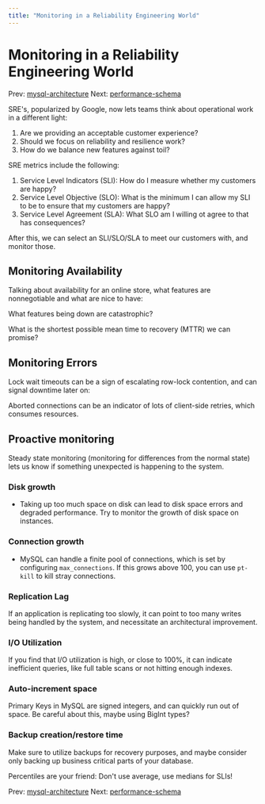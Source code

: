 ```yaml
---
title: "Monitoring in a Reliability Engineering World"
---
```


# Monitoring in a Reliability Engineering World

Prev: [mysql-architecture](mysql-architecture.md)
Next: [performance-schema](performance-schema.md)

SRE's, popularized by Google, now lets teams think about operational
work in a different light:

1. Are we providing an acceptable customer experience?
2. Should we focus on reliability and resilience work?
3. How do we balance new features against toil?

SRE metrics include the following:

1. Service Level Indicators (SLI): How do I measure whether my customers
   are happy?
2. Service Level Objective (SLO): What is the minimum I can allow my SLI
   to be to ensure that my customers are happy?
3. Service Level Agreement (SLA): What SLO am I willing ot agree to that
   has consequences?

After this, we can select an SLI/SLO/SLA to meet our customers with, and
monitor those.

## Monitoring Availability

Talking about availability for an online store, what features are
nonnegotiable and what are nice to have:

What features being down are catastrophic?

What is the shortest possible mean time to recovery (MTTR) we can
promise?

## Monitoring Errors

Lock wait timeouts can be a sign of escalating row-lock contention, and
can signal downtime later on:

Aborted connections can be an indicator of lots of client-side retries,
which consumes resources.

## Proactive monitoring

Steady state monitoring (monitoring for differences from the normal
state) lets us know if something unexpected is happening to the system.

### Disk growth

- Taking up too much space on disk can lead to disk space errors and
  degraded performance. Try to monitor the growth of disk space on
  instances.

### Connection growth

- MySQL can handle a finite pool of connections, which is set by
  configuring `max_connections`. If this grows above 100, you can use
  `pt-kill` to kill stray connections.

### Replication Lag

If an application is replicating too slowly, it can point to too many
writes being handled by the system, and necessitate an architectural
improvement.

### I/O Utilization

If you find that I/O utilization is high, or close to 100%, it can
indicate inefficient queries, like full table scans or not hitting
enough indexes.

### Auto-increment space

Primary Keys in MySQL are signed integers, and can quickly run out of
space. Be careful about this, maybe using BigInt types?

### Backup creation/restore time

Make sure to utilize backups for recovery purposes, and maybe consider
only backing up business critical parts of your database.

Percentiles are your friend: Don't use average, use medians for SLIs!

Prev: [mysql-architecture](mysql-architecture.md)
Next: [performance-schema](performance-schema.md)
